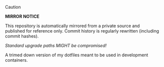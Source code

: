 > [!Caution]
> **MIRROR NOTICE**
>
> This repository is automatically mirrored from a private source and published for reference only.
> Commit history is regularly rewritten (including commit hashes).
>
> *Standard upgrade paths MIGHT be compromised!*

A trimed down version of my dotfiles meant to be used in development containers.
